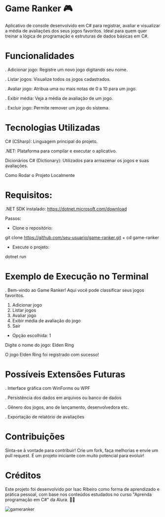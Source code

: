 # Game Ranker 🎮

Aplicativo de console desenvolvido em C# para registrar, avaliar e visualizar a média de avaliações dos seus jogos favoritos. Ideal para quem quer treinar a lógica de programação e estruturas de dados básicas em C#.

# Funcionalidades

. Adicionar jogo: Registre um novo jogo digitando seu nome.

. Listar jogos: Visualize todos os jogos cadastrados.

. Avaliar jogo: Atribua uma ou mais notas de 0 a 10 para um jogo.

. Exibir média: Veja a média de avaliação de um jogo.

. Excluir jogo: Permite remover um jogo do sistema.

# Tecnologias Utilizadas

C# (CSharp): Linguagem principal do projeto.

.NET: Plataforma para compilar e executar o aplicativo.

Dicionários C# (Dictionary): Utilizados para armazenar os jogos e suas avaliações.

Como Rodar o Projeto Localmente

# Requisitos:

.NET SDK instalado: https://dotnet.microsoft.com/download

Passos:

- Clone o repositório:

git clone https://github.com/seu-usuario/game-ranker.git
+
cd game-ranker

- Execute o projeto:

dotnet run

# Exemplo de Execução no Terminal

. Bem-vindo ao Game Ranker! Aqui você pode classificar seus jogos favoritos.

1. Adicionar jogo
2. Listar jogos
3. Avaliar jogo
4. Exibir média de avaliação do jogo
5. Sair

- Opção escolhida: 1
  
Digite o nome do jogo: Elden Ring

O jogo Elden Ring foi registrado com sucesso!

# Possíveis Extensões Futuras

. Interface gráfica com WinForms ou WPF

. Persistência dos dados em arquivos ou banco de dados

. Gênero dos jogos, ano de lançamento, desenvolvedora etc.

. Exportação de relatório de avaliações

# Contribuições

Sinta-se à vontade para contribuir! Crie um fork, faça melhorias e envie um pull request. É um projeto iniciante com muito potencial para evoluir!

# Créditos

Este projeto foi desenvolvido por Isac Ribeiro como forma de aprendizado e prática pessoal, com base nos conteúdos estudados no curso "Aprenda programação em C#" da Alura.  👨‍💻


![gameranker](https://github.com/user-attachments/assets/7c66b02c-6139-47c5-8eac-ff3c9f122e15)

